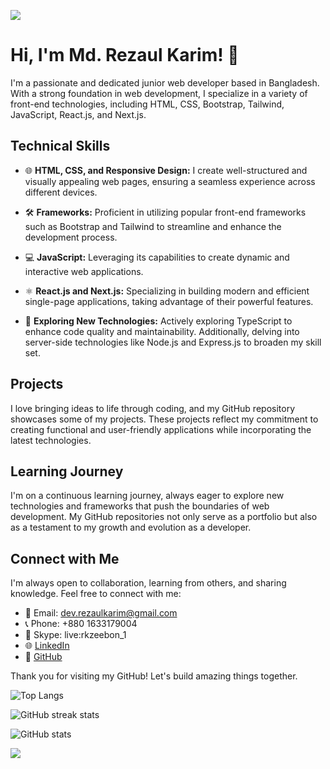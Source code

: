 ![](https://img.freepik.com/free-photo/person-playing-3d-video-games-device_23-2151005751.jpg)

# Hi, I'm Md. Rezaul Karim! 👋

I'm a passionate and dedicated junior web developer based in Bangladesh. With a strong foundation in web development, I specialize in a variety of front-end technologies, including HTML, CSS, Bootstrap, Tailwind, JavaScript, React.js, and Next.js.

## Technical Skills

- 🌐 **HTML, CSS, and Responsive Design:** I create well-structured and visually appealing web pages, ensuring a seamless experience across different devices.

- 🛠️ **Frameworks:** Proficient in utilizing popular front-end frameworks such as Bootstrap and Tailwind to streamline and enhance the development process.

- 💻 **JavaScript:** Leveraging its capabilities to create dynamic and interactive web applications.

- ⚛️ **React.js and Next.js:** Specializing in building modern and efficient single-page applications, taking advantage of their powerful features.

- 🚀 **Exploring New Technologies:** Actively exploring TypeScript to enhance code quality and maintainability. Additionally, delving into server-side technologies like Node.js and Express.js to broaden my skill set.

## Projects

I love bringing ideas to life through coding, and my GitHub repository showcases some of my projects. These projects reflect my commitment to creating functional and user-friendly applications while incorporating the latest technologies.

## Learning Journey

I'm on a continuous learning journey, always eager to explore new technologies and frameworks that push the boundaries of web development. My GitHub repositories not only serve as a portfolio but also as a testament to my growth and evolution as a developer.

## Connect with Me

I'm always open to collaboration, learning from others, and sharing knowledge. Feel free to connect with me:

- 📧 Email: dev.rezaulkarim@gmail.com
- 📞 Phone: +880 1633179004
- 💬 Skype: live:rkzeebon_1
- 🌐 [LinkedIn](https://www.linkedin.com/in/dev-rezaul-karim/)
- 🚀 [GitHub](https://github.com/devRezaulKarim)

Thank you for visiting my GitHub! Let's build amazing things together.



![Top Langs](https://github-readme-stats.vercel.app/api/top-langs/?username=devRezaulKarim)

![GitHub streak stats](https://github-readme-streak-stats.herokuapp.com/?user=devRezaulKarim)

![GitHub stats](https://github-readme-stats.vercel.app/api?username=devRezaulKarim&show_icons=true&count_private=true)

![](https://komarev.com/ghpvc/?username=devRezaulKarim&color=blue)
